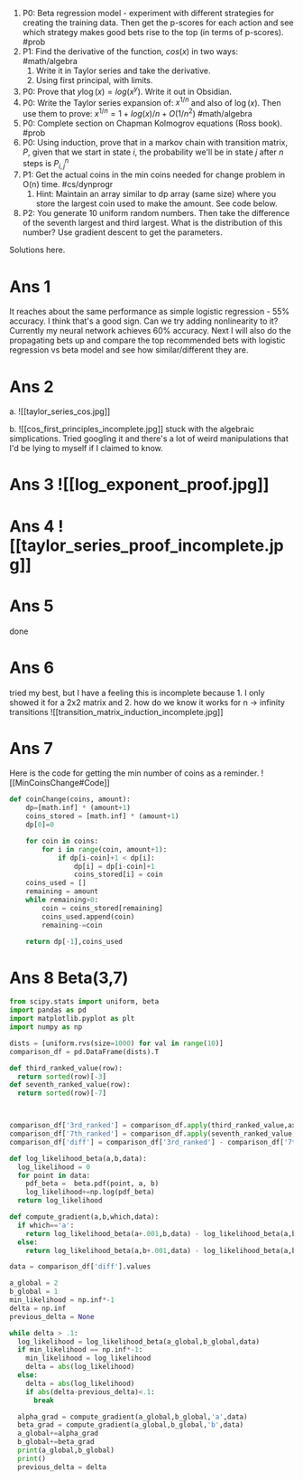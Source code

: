 1) P0: Beta regression model - experiment with different strategies for creating the training data. Then get the p-scores for each action and see which strategy makes good bets rise to the top (in terms of p-scores). #prob 
2) P1: Find the derivative of the function, $cos(x)$ in two ways: #math/algebra 
	1) Write it in Taylor series and take the derivative.
	2) Using first principal, with limits.
3) P0: Prove that $y \log(x) = log(x^y)$. Write it out in Obsidian.
4) P0: Write the Taylor series expansion of: $x^{1/n}$ and also of $\log(x)$. Then use them to prove: $x^{1/n} = 1+log(x)/n + O(1/n^2)$ #math/algebra 
5) P0: Complete section on Chapman Kolmogrov equations (Ross book). #prob 
6) P0: Using induction, prove that in a markov chain with transition matrix, $P$, given that we start in state $i$, the probability we'll be in state $j$ after $n$ steps is $P^n_{i,j}$
7) P1: Get the actual coins in the min coins needed for change problem in O(n) time. #cs/dynprogr 
	1) Hint: Maintain an array similar to dp array (same size) where you store the largest coin used to make the amount. See code below.
8) P2: You generate 10 uniform random numbers. Then take the difference of the seventh largest and third largest. What is the distribution of this number? Use gradient descent to get the parameters.

Solutions here.


# Ans 1 
It reaches about the same performance as simple logistic regression - 55% accuracy. I think that's a good sign. Can we try adding nonlinearity to it? Currently my neural network achieves 60% accuracy. Next I will also do the propagating bets up and compare the top recommended bets with logistic regression vs beta model and see how similar/different they are.


# Ans 2
a. ![[taylor_series_cos.jpg]]

b. ![[cos_first_principles_incomplete.jpg]] stuck with the algebraic simplications. Tried googling it and there's a lot of weird manipulations that I'd be lying to myself if I claimed to know.

# Ans 3 ![[log_exponent_proof.jpg]]

# Ans 4 ![[taylor_series_proof_incomplete.jpg]]

# Ans 5
done

# Ans 6
tried my best, but I have a feeling this is incomplete because 1. I only showed it for a 2x2 matrix and 2. how do we know it works for n -> infinity transitions
![[transition_matrix_induction_incomplete.jpg]]
# Ans 7
Here is the code for getting the min number of coins as a reminder.
![[MinCoinsChange#Code]]

~~~ Python
def coinChange(coins, amount):        
    dp=[math.inf] * (amount+1)
    coins_stored = [math.inf] * (amount+1)
    dp[0]=0

    for coin in coins:
        for i in range(coin, amount+1):
            if dp[i-coin]+1 < dp[i]:
                dp[i] = dp[i-coin]+1
                coins_stored[i] = coin
    coins_used = []
    remaining = amount
    while remaining>0:
        coin = coins_stored[remaining]
        coins_used.append(coin)
        remaining-=coin

    return dp[-1],coins_used
~~~


# Ans 8 Beta(3,7)

~~~Python
from scipy.stats import uniform, beta
import pandas as pd
import matplotlib.pyplot as plt
import numpy as np

dists = [uniform.rvs(size=1000) for val in range(10)]
comparison_df = pd.DataFrame(dists).T

def third_ranked_value(row):
  return sorted(row)[-3]
def seventh_ranked_value(row):
  return sorted(row)[-7]



comparison_df['3rd_ranked'] = comparison_df.apply(third_ranked_value,axis=1)
comparison_df['7th_ranked'] = comparison_df.apply(seventh_ranked_value,axis=1)
comparison_df['diff'] = comparison_df['3rd_ranked'] - comparison_df['7th_ranked']

def log_likelihood_beta(a,b,data):
  log_likelihood = 0
  for point in data:
    pdf_beta =  beta.pdf(point, a, b)
    log_likelihood+=np.log(pdf_beta)
  return log_likelihood

def compute_gradient(a,b,which,data):
  if which=='a':
    return log_likelihood_beta(a+.001,b,data) - log_likelihood_beta(a,b,data)
  else:
    return log_likelihood_beta(a,b+.001,data) - log_likelihood_beta(a,b,data)

data = comparison_df['diff'].values

a_global = 2
b_global = 1
min_likelihood = np.inf*-1
delta = np.inf
previous_delta = None

while delta > .1:
  log_likelihood = log_likelihood_beta(a_global,b_global,data)
  if min_likelihood == np.inf*-1:
    min_likelihood = log_likelihood
    delta = abs(log_likelihood)
  else:
    delta = abs(log_likelihood)
    if abs(delta-previous_delta)<.1:
      break

  alpha_grad = compute_gradient(a_global,b_global,'a',data)
  beta_grad = compute_gradient(a_global,b_global,'b',data)
  a_global+=alpha_grad
  b_global+=beta_grad
  print(a_global,b_global)
  print()
  previous_delta = delta

